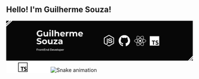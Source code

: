 ## Hello! I'm Guilherme Souza!
<img src='./assets/GithubProfile.png' alt='Carta de apresentação, contêm as seguintes informações, nome: Guilherme Souza, Profissão: Desenvolvedor Front-end, Tecnologias utilizadas: NodeJs, Git, React, Typescript'>


<img align="left" height="30" src="https://raw.githubusercontent.com/guilherme-galvao-souza/guilherme-galvao-souza/master/assets/javascriptIcon.svg">
<img align="left" height="30" src="https://raw.githubusercontent.com/guilherme-galvao-souza/guilherme-galvao-souza/master/assets/typescriptIcon.svg">
<img align="left" height="30" src="https://raw.githubusercontent.com/guilherme-galvao-souza/guilherme-galvao-souza/master/assets/nodejsIcon.svg">
<img align="left" height="30" src="https://raw.githubusercontent.com/guilherme-galvao-souza/guilherme-galvao-souza/master/assets/reactIcon.svg">

![Snake animation](https://github.com/guilherme-galvao-souza/guilherme-galvao-souza/blob/output/github-contribution-grid-snake.svg)

